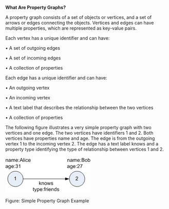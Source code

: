 
**What Are Property Graphs?** 

A property graph consists of a set of objects or vertices, and a set of arrows or edges connecting the objects. Vertices and edges can have multiple properties, which are represented as key-value pairs.

Each vertex has a unique identifier and can have:


•	A set of outgoing edges

•	A set of incoming edges

•	A collection of properties

Each edge has a unique identifier and can have:

•	An outgoing vertex

•	An incoming vertex

•	A text label that describes the relationship between the two vertices

•	A collection of properties


The following figure illustrates a very simple property graph with two vertices and one edge. The two vertices have identifiers 1 and 2. Both vertices have properties name and age. The edge is from the outgoing vertex 1 to the incoming vertex 2. The edge has a text label knows and a property type identifying the type of relationship between vertices 1 and 2.

![](./images/IMGG1.PNG) 

Figure: Simple Property Graph Example

